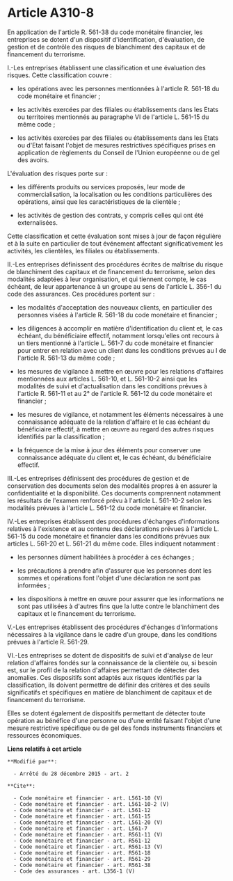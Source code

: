 # Article A310-8

En application de l'article R. 561-38 du code monétaire financier, les entreprises se dotent d'un dispositif
d'identification, d'évaluation, de gestion et de contrôle des risques de blanchiment des capitaux et de financement du
terrorisme. 

I.-Les entreprises établissent une classification et une évaluation des risques. Cette classification couvre :

- les opérations avec les personnes mentionnées à l'article R. 561-18 du code monétaire et financier ;

- les activités exercées par des filiales ou établissements dans les Etats ou territoires mentionnés au paragraphe VI de
l'article L. 561-15 du même code ;

- les activités exercées par des filiales ou établissements dans les Etats ou d'Etat faisant l'objet de mesures restrictives
spécifiques prises en application de règlements du Conseil de l'Union européenne ou de gel des avoirs. 

L'évaluation des risques porte sur :

- les différents produits ou services proposés, leur mode de commercialisation, la localisation ou les conditions
particulières des opérations, ainsi que les caractéristiques de la clientèle ;

- les activités de gestion des contrats, y compris celles qui ont été externalisées. 

Cette classification et cette évaluation sont mises à jour de façon régulière et à la suite en particulier de tout événement
affectant significativement les activités, les clientèles, les filiales ou établissements. 

II.-Les entreprises définissent des procédures écrites de maîtrise du risque de blanchiment des capitaux et de financement du
terrorisme, selon des modalités adaptées à leur organisation, et qui tiennent compte, le cas échéant, de leur appartenance à
un groupe au sens de l'article L. 356-1 du code des assurances. Ces procédures portent sur :

- les modalités d'acceptation des nouveaux clients, en particulier des personnes visées à l'article R. 561-18 du code
monétaire et financier ;

- les diligences à accomplir en matière d'identification du client et, le cas échéant, du bénéficiaire effectif, notamment
lorsqu'elles ont recours à un tiers mentionné à l'article L. 561-7 du code monétaire et financier pour entrer en relation
avec un client dans les conditions prévues au I de l'article R. 561-13 du même code ;

- les mesures de vigilance à mettre en œuvre pour les relations d'affaires mentionnées aux articles L. 561-10, et L. 561-10-2
ainsi que les modalités de suivi et d'actualisation dans les conditions prévues à l'article R. 561-11 et au 2° de l'article
R. 561-12 du code monétaire et financier ;

- les mesures de vigilance, et notamment les éléments nécessaires à une connaissance adéquate de la relation d'affaire et le
cas échéant du bénéficiaire effectif, à mettre en œuvre au regard des autres risques identifiés par la classification ;

- la fréquence de la mise à jour des éléments pour conserver une connaissance adéquate du client et, le cas échéant, du
bénéficiaire effectif. 

III.-Les entreprises définissent des procédures de gestion et de conservation des documents selon des modalités propres à en
assurer la confidentialité et la disponibilité. Ces documents comprennent notamment les résultats de l'examen renforcé prévu
à l'article L. 561-10-2 selon les modalités prévues à l'article L. 561-12 du code monétaire et financier. 

IV.-Les entreprises établissent des procédures d'échanges d'informations relatives à l'existence et au contenu des
déclarations prévues à l'article L. 561-15 du code monétaire et financier dans les conditions prévues aux articles L. 561-20
et L. 561-21 du même code. Elles indiquent notamment :

- les personnes dûment habilitées à procéder à ces échanges ;

- les précautions à prendre afin d'assurer que les personnes dont les sommes et opérations font l'objet d'une déclaration ne
sont pas informées ;

- les dispositions à mettre en œuvre pour assurer que les informations ne sont pas utilisées à d'autres fins que la lutte
contre le blanchiment des capitaux et le financement du terrorisme. 

V.-Les entreprises établissent des procédures d'échanges d'informations nécessaires à la vigilance dans le cadre d'un groupe,
dans les conditions prévues à l'article R. 561-29. 

VI.-Les entreprises se dotent de dispositifs de suivi et d'analyse de leur relation d'affaires fondés sur la connaissance de
la clientèle ou, si besoin est, sur le profil de la relation d'affaires permettant de détecter des anomalies. Ces dispositifs
sont adaptés aux risques identifiés par la classification, ils doivent permettre de définir des critères et des seuils
significatifs et spécifiques en matière de blanchiment de capitaux et de financement du terrorisme. 

Elles se dotent également de dispositifs permettant de détecter toute opération au bénéfice d'une personne ou d'une entité
faisant l'objet d'une mesure restrictive spécifique ou de gel des fonds instruments financiers et ressources économiques.

**Liens relatifs à cet article**

	**Modifié par**:

	  - Arrêté du 28 décembre 2015 - art. 2

	**Cite**:

	  - Code monétaire et financier - art. L561-10 (V)
	  - Code monétaire et financier - art. L561-10-2 (V)
	  - Code monétaire et financier - art. L561-12
	  - Code monétaire et financier - art. L561-15
	  - Code monétaire et financier - art. L561-20 (V)
	  - Code monétaire et financier - art. L561-7
	  - Code monétaire et financier - art. R561-11 (V)
	  - Code monétaire et financier - art. R561-12
	  - Code monétaire et financier - art. R561-13 (V)
	  - Code monétaire et financier - art. R561-18
	  - Code monétaire et financier - art. R561-29
	  - Code monétaire et financier - art. R561-38
	  - Code des assurances - art. L356-1 (V)
